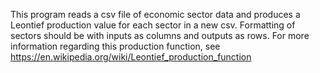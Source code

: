 This program reads a csv file of economic sector data and produces a Leontief production value for each sector in a new csv.
Formatting of sectors should be with inputs as columns and outputs as rows. 
For more information regarding this production function, see 
https://en.wikipedia.org/wiki/Leontief_production_function
